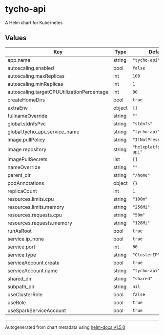 # tycho-api

A Helm chart for Kubernetes

## Values

| Key | Type | Default | Description |
|-----|------|---------|-------------|
| app.name | string | `"tycho-api"` |  |
| autoscaling.enabled | bool | `false` |  |
| autoscaling.maxReplicas | int | `100` |  |
| autoscaling.minReplicas | int | `1` |  |
| autoscaling.targetCPUUtilizationPercentage | int | `80` |  |
| createHomeDirs | bool | `true` |  |
| extraEnv | object | `{}` |  |
| fullnameOverride | string | `""` |  |
| global.stdnfsPvc | string | `"stdnfs"` |  |
| global.tycho_api_service_name | string | `"tycho-api"` |  |
| image.pullPolicy | string | `"IfNotPresent"` |  |
| image.repository | string | `"helxplatform/tycho-api"` |  |
| imagePullSecrets | list | `[]` |  |
| nameOverride | string | `""` |  |
| parent_dir | string | `"/home"` |  |
| podAnnotations | object | `{}` |  |
| replicaCount | int | `1` |  |
| resources.limits.cpu | string | `"100m"` |  |
| resources.limits.memory | string | `"256Mi"` |  |
| resources.requests.cpu | string | `"50m"` |  |
| resources.requests.memory | string | `"128Mi"` |  |
| runAsRoot | bool | `true` |  |
| service.ip_none | bool | `true` |  |
| service.port | int | `80` |  |
| service.type | string | `"ClusterIP"` |  |
| serviceAccount.create | bool | `true` |  |
| serviceAccount.name | string | `"tycho-api"` |  |
| shared_dir | string | `"shared"` |  |
| subpath_dir | string | `nil` |  |
| useClusterRole | bool | `false` |  |
| useRole | bool | `true` |  |
| useSparkServiceAccount | bool | `true` |  |

----------------------------------------------
Autogenerated from chart metadata using [helm-docs v1.5.0](https://github.com/norwoodj/helm-docs/releases/v1.5.0)
